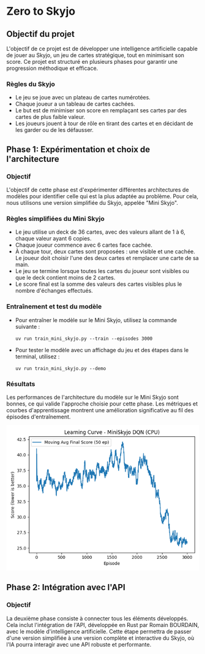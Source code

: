 # Zero to Skyjo

## Objectif du projet
L'objectif de ce projet est de développer une intelligence artificielle capable de jouer au Skyjo, un jeu de cartes stratégique, tout en minimisant son score. Ce projet est structuré en plusieurs phases pour garantir une progression méthodique et efficace.

### Règles du Skyjo
- Le jeu se joue avec un plateau de cartes numérotées.
- Chaque joueur a un tableau de cartes cachées.
- Le but est de minimiser son score en remplaçant ses cartes par des cartes de plus faible valeur.
- Les joueurs jouent à tour de rôle en tirant des cartes et en décidant de les garder ou de les défausser.

## Phase 1: Expérimentation et choix de l'architecture

### Objectif
L'objectif de cette phase est d'expérimenter différentes architectures de modèles pour identifier celle qui est la plus adaptée au problème. Pour cela, nous utilisons une version simplifiée du Skyjo, appelée "Mini Skyjo".

### Règles simplifiées du Mini Skyjo
- Le jeu utilise un deck de 36 cartes, avec des valeurs allant de 1 à 6, chaque valeur ayant 6 copies.
- Chaque joueur commence avec 6 cartes face cachée.
- À chaque tour, deux cartes sont proposées : une visible et une cachée. Le joueur doit choisir l'une des deux cartes et remplacer une carte de sa main.
- Le jeu se termine lorsque toutes les cartes du joueur sont visibles ou que le deck contient moins de 2 cartes.
- Le score final est la somme des valeurs des cartes visibles plus le nombre d'échanges effectués.

### Entraînement et test du modèle
- Pour entraîner le modèle sur le Mini Skyjo, utilisez la commande suivante :
  ```
  uv run train_mini_skyjo.py --train --episodes 3000
  ```
- Pour tester le modèle avec un affichage du jeu et des étapes dans le terminal, utilisez :
  ```
  uv run train_mini_skyjo.py --demo
  ```

### Résultats
Les performances de l'architecture du modèle sur le Mini Skyjo sont bonnes, ce qui valide l'approche choisie pour cette phase. Les métriques et courbes d'apprentissage montrent une amélioration significative au fil des épisodes d'entraînement.

![Courbe d'apprentissage](learning_curve.png)

## Phase 2: Intégration avec l'API

### Objectif
La deuxième phase consiste à connecter tous les éléments développés. Cela inclut l'intégration de l'API, développée en Rust par Romain BOURDAIN, avec le modèle d'intelligence artificielle. Cette étape permettra de passer d'une version simplifiée à une version complète et interactive du Skyjo, où l'IA pourra interagir avec une API robuste et performante.